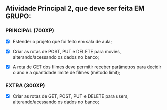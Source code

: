 ## Atividade Principal 2, que deve ser feita EM GRUPO:

### PRINCIPAL (700XP)

- [X] Estender o projeto que foi feito em sala de aula;

- [X] Criar as rotas de POST, PUT e DELETE para movies, alterando/acessando os dados no banco;

- [X] A rota de GET dos filmes deve permitir receber parâmetros para decidir o ano e a quantidade limite de filmes (método limit);

### EXTRA (300XP)

- [X] Criar as rotas de GET, POST, PUT e DELETE para users, alterando/acessando os dados no banco;
